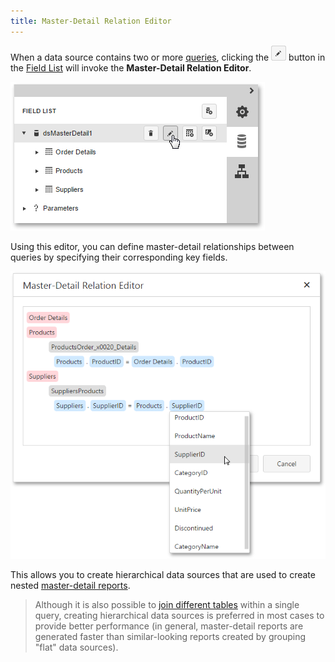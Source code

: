 ```yaml
---
title: Master-Detail Relation Editor
---
```

When a data source contains two or more [queries](../../../../interface-elements-for-web/articles/report-designer/wizards/sql-data-source-wizard/adding-a-new-data-source/create-a-query-or-select-a-stored-procedure.md), clicking the ![web-designer-field-list-data-source-edit-relationships](../../../images/Img125720.png) button in the [Field List](../../../../interface-elements-for-web/articles/report-designer/interface-elements/field-list.md) will invoke the **Master-Detail Relation Editor**.

![web-report-designer-field-list-edit-relations](../../../images/Img125807.png)

Using this editor, you can define master-detail relationships between queries by specifying their corresponding key fields.

![web-report-designer-master-detail-relation-editor](../../../images/Img125806.png)

This allows you to create hierarchical data sources that are used to create nested [master-detail reports](../../../../interface-elements-for-web/articles/report-designer/report-types/master-detail-report-(detail-report-bands).md).

> Although it is also possible to [join different tables](../../../../interface-elements-for-web/articles/report-designer/interface-elements/query-builder.md) within a single query, creating hierarchical data sources is preferred in most cases to provide better performance (in general, master-detail reports are generated faster than similar-looking reports created by grouping "flat" data sources).